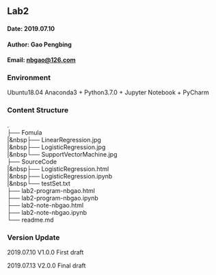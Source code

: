 ## Lab2
#### Date: 2019.07.10
#### Author: Gao Pengbing
#### Email: nbgao@126.com

### Environment
Ubuntu18.04
Anaconda3 + Python3.7.0 + Jupyter Notebook + PyCharm

### Content Structure   
 .  
├── Fomula  
 |&nbsp├── LinearRegression.jpg  
 |&nbsp├── LogisticRegression.jpg  
 |&nbsp└── SupportVectorMachine.jpg  
├── SourceCode  
 |&nbsp├── LogisticRegression.html  
 |&nbsp├── LogisticRegression.ipynb    
 |&nbsp└── testSet.txt    
├── lab2-program-nbgao.html  
├── lab2-program-nbgao.ipynb  
├── lab2-note-nbgao.html  
├── lab2-note-nbgao.ipynb  
└── readme.md  

### Version Update
2019.07.10 V1.0.0 First draft

2019.07.13 V2.0.0 Final draft
